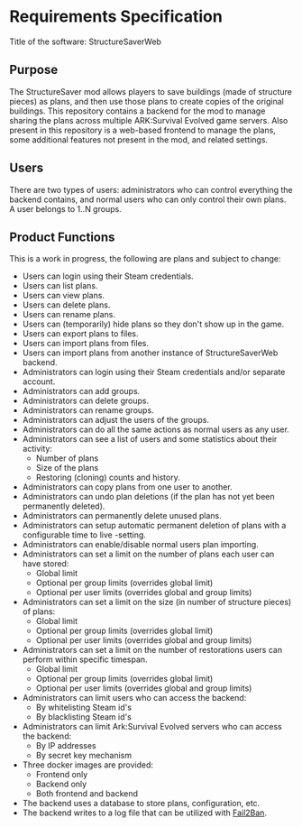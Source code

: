 # Requirements Specification

Title of the software: StructureSaverWeb

## Purpose

The StructureSaver mod allows players to save buildings (made of structure pieces) as plans, and then use those plans to create copies of the original buildings. This repository contains a backend for the mod to manage sharing the plans across multiple ARK:Survival Evolved game servers. Also present in this repository is a web-based frontend to manage the plans, some additional features not present in the mod, and related settings.


## Users

There are two types of users: administrators who can control everything the backend contains, and normal users who can only control their own plans. A user belongs to 1..N groups.


## Product Functions

This is a work in progress, the following are plans and subject to change:

* Users can login using their Steam credentials.
* Users can list plans.
* Users can view plans.
* Users can delete plans.
* Users can rename plans.
* Users can (temporarily) hide plans so they don't show up in the game.
* Users can export plans to files.
* Users can import plans from files.
* Users can import plans from another instance of StructureSaverWeb backend.
* Administrators can login using their Steam credentials and/or separate account.
* Administrators can add groups.
* Administrators can delete groups.
* Administrators can rename groups.
* Administrators can adjust the users of the groups.
* Administrators can do all the same actions as normal users as any user.
* Administrators can see a list of users and some statistics about their activity:
  * Number of plans
  * Size of the plans
  * Restoring (cloning) counts and history.
* Administrators can copy plans from one user to another.
* Administrators can undo plan deletions (if the plan has not yet been permanently deleted).
* Administrators can permanently delete unused plans.
* Administrators can setup automatic permanent deletion of plans with a configurable time to live -setting.
* Administrators can enable/disable normal users plan importing.
* Administrators can set a limit on the number of plans each user can have stored:
  * Global limit
  * Optional per group limits (overrides global limit)
  * Optional per user limits (overrides global and group limits)
* Administrators can set a limit on the size (in number of structure pieces) of plans:
  * Global limit
  * Optional per group limits (overrides global limit)
  * Optional per user limits (overrides global and group limits)
* Administrators can set a limit on the number of restorations users can perform within specific timespan.
  * Global limit
  * Optional per group limits (overrides global limit)
  * Optional per user limits (overrides global and group limits)
* Administrators can limit users who can access the backend:
  * By whitelisting Steam id's
  * By blacklisting Steam id's
* Administrators can limit Ark:Survival Evolved servers who can access the backend:
  * By IP addresses
  * By secret key mechanism
* Three docker images are provided:
  * Frontend only
  * Backend only
  * Both frontend and backend
* The backend uses a database to store plans, configuration, etc.
* The backend writes to a log file that can be utilized with [Fail2Ban](http://fail2ban.sourceforge.net/).
